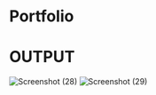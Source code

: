 # Portfolio
# OUTPUT
![Screenshot (28)](https://github.com/VenkataKarthik05/Portfolio/assets/143409030/a7d2bdeb-2907-4e9b-8c09-f25141b68a67)
![Screenshot (29)](https://github.com/VenkataKarthik05/Portfolio/assets/143409030/eed9ab0d-29ab-4cd2-afa0-81e48dae0c15)

